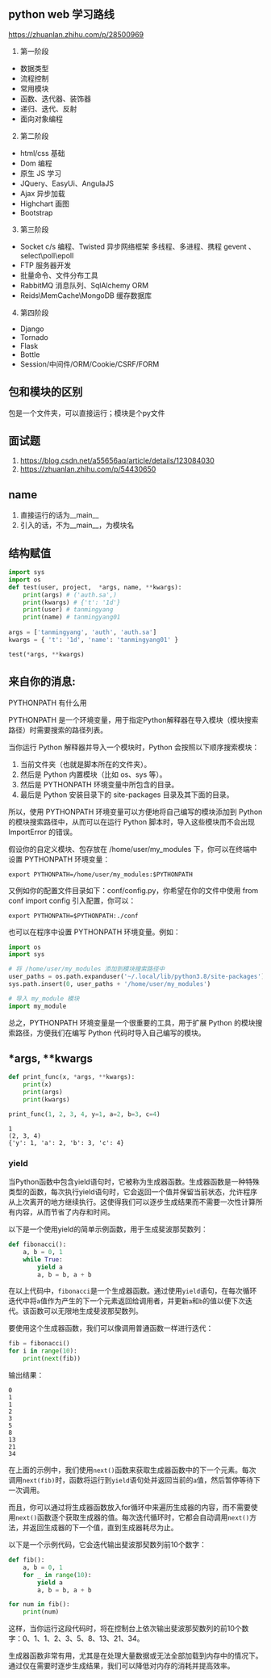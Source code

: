 ## python web 学习路线
https://zhuanlan.zhihu.com/p/28500969

1. 第一阶段

- 数据类型
- 流程控制
- 常用模块
- 函数、迭代器、装饰器
- 递归、迭代、反射
- 面向对象编程

2. 第二阶段

- html/css 基础
- Dom 编程
- 原生 JS 学习
- JQuery、EasyUi、AngulaJS
- Ajax 异步加载
- Highchart 画图
- Bootstrap

3. 第三阶段

- Socket c/s 编程、Twisted 异步网络框架
多线程、多进程、携程 gevent 、select\poll\epoll
- FTP 服务器开发
- 批量命令、文件分布工具
- RabbitMQ 消息队列、SqlAlchemy ORM
- Reids\MemCache\MongoDB 缓存数据库

4. 第四阶段

- Django
- Tornado
- Flask
- Bottle
- Session/中间件/ORM/Cookie/CSRF/FORM

## 包和模块的区别
包是一个文件夹，可以直接运行；模块是个py文件

## 面试题
1. https://blog.csdn.net/a55656aq/article/details/123084030
2. https://zhuanlan.zhihu.com/p/54430650

## __name__
1. 直接运行的话为__main__
2. 引入的话，不为__main__，为模块名

## 结构赋值

```python
import sys
import os
def test(user, project,  *args, name, **kwargs):
    print(args) # ('auth.sa',)
    print(kwargs) # {'t': '1d'}
    print(user) # tanmingyang
    print(name) # tanmingyang01
    
args = ['tanmingyang', 'auth', 'auth.sa']
kwargs = { 't': '1d', 'name': 'tanmingyang01' }

test(*args, **kwargs)
```

## 来自你的消息:
PYTHONPATH 有什么用

PYTHONPATH 是一个环境变量，用于指定Python解释器在导入模块（模块搜索路径）时需要搜索的路径列表。

当你运行 Python 解释器并导入一个模块时，Python 会按照以下顺序搜索模块：

1. 当前文件夹（也就是脚本所在的文件夹）。
2. 然后是 Python 内置模块（比如 os、sys 等）。
3. 然后是 PYTHONPATH 环境变量中所包含的目录。
4. 最后是 Python 安装目录下的 site-packages 目录及其下面的目录。

所以，使用 PYTHONPATH 环境变量可以方便地将自己编写的模块添加到 Python 的模块搜索路径中，从而可以在运行 Python 脚本时，导入这些模块而不会出现 ImportError 的错误。

假设你的自定义模块、包存放在 /home/user/my_modules 下，你可以在终端中设置 PYTHONPATH 环境变量：

```
export PYTHONPATH=/home/user/my_modules:$PYTHONPATH
```

又例如你的配置文件目录如下：conf/config.py，你希望在你的文件中使用 from conf import config 引入配置，你可以：

```
export PYTHONPATH=$PYTHONPATH:./conf
```

也可以在程序中设置 PYTHONPATH 环境变量。例如：

```python
import os
import sys

# 将 /home/user/my_modules 添加到模块搜索路径中
user_paths = os.path.expanduser('~/.local/lib/python3.8/site-packages')
sys.path.insert(0, user_paths + '/home/user/my_modules')

# 导入 my_module 模块
import my_module
```

总之，PYTHONPATH 环境变量是一个很重要的工具，用于扩展 Python 的模块搜索路径，方便我们在编写 Python 代码时导入自己编写的模块。

## *args, **kwargs
```python
def print_func(x, *args, **kwargs):
    print(x)
    print(args)
    print(kwargs)

print_func(1, 2, 3, 4, y=1, a=2, b=3, c=4)
```

```
1
(2, 3, 4)
{'y': 1, 'a': 2, 'b': 3, 'c': 4}
```

### yield
当Python函数中包含yield语句时，它被称为生成器函数。生成器函数是一种特殊类型的函数，每次执行yield语句时，它会返回一个值并保留当前状态，允许程序从上次离开的地方继续执行。这使得我们可以逐步生成结果而不需要一次性计算所有内容，从而节省了内存和时间。

以下是一个使用yield的简单示例函数，用于生成斐波那契数列：

```python
def fibonacci():
    a, b = 0, 1
    while True:
        yield a
        a, b = b, a + b
```

在以上代码中，`fibonacci`是一个生成器函数。通过使用`yield`语句，在每次循环迭代中将`a`值作为产生的下一个元素返回给调用者，并更新`a`和`b`的值以便下次迭代。该函数可以无限地生成斐波那契数列。

要使用这个生成器函数，我们可以像调用普通函数一样进行迭代：

```python
fib = fibonacci()
for i in range(10):
    print(next(fib))
```

输出结果：
```
0
1
1
2
3
5
8
13
21
34
```

在上面的示例中，我们使用`next()`函数来获取生成器函数中的下一个元素。每次调用`next(fib)`时，函数将运行到`yield`语句处并返回当前的`a`值，然后暂停等待下一次调用。

而且，你可以通过将生成器函数放入for循环中来遍历生成器的内容，而不需要使用`next()`函数逐个获取生成器的值。每次迭代循环时，它都会自动调用`next()`方法，并返回生成器的下一个值，直到生成器耗尽为止。

以下是一个示例代码，它会迭代输出斐波那契数列前10个数字：

```python
def fib():
    a, b = 0, 1
    for _ in range(10):
        yield a
        a, b = b, a + b

for num in fib():
    print(num)
```

这样，当你运行这段代码时，将在控制台上依次输出斐波那契数列的前10个数字：0、1、1、2、3、5、8、13、21、34。

生成器函数非常有用，尤其是在处理大量数据或无法全部加载到内存中的情况下。通过仅在需要时逐步生成结果，我们可以降低对内存的消耗并提高效率。

